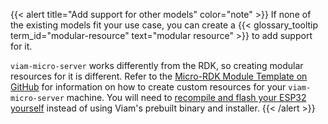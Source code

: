 {{< alert title="Add support for other models" color="note" >}}
If none of the existing models fit your use case, you can create a {{< glossary_tooltip term_id="modular-resource" text="modular resource" >}} to add support for it.

`viam-micro-server` works differently from the RDK, so creating modular resources for it is different.
Refer to the [Micro-RDK Module Template on GitHub](https://github.com/viamrobotics/micro-rdk/tree/main/templates/module) for information on how to create custom resources for your `viam-micro-server` machine.
You will need to [recompile and flash your ESP32 yourself](/operate/get-started/setup/) instead of using Viam's prebuilt binary and installer.
{{< /alert >}}
